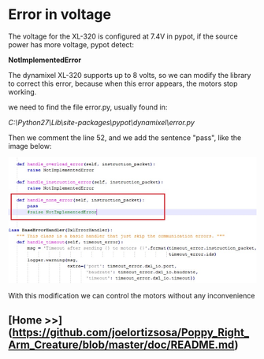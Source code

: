 # Error in voltage

The voltage for the XL-320 is configured at 7.4V in pypot, if the source power has more voltage, pypot detect:

  **NotImplementedError**

The dynamixel XL-320 supports up to 8 volts, so we can modify the library to correct this error, because when this 
error appears, the motors stop working.

we need to find the file error.py, usually found in:

 *C:\Python27\Lib\site-packages\pypot\dynamixel\error.py*
 
Then we comment the line 52, and we add the sentence "pass", like the image below:


![bug](img/software/bug.jpg)


With this modification we can control the motors without any inconvenience


## [Home >>] (https://github.com/joelortizsosa/Poppy_Right_Arm_Creature/blob/master/doc/README.md)
